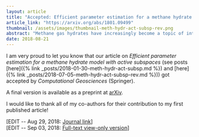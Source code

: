 ```yaml
---
layout: article
title: "Accepted: Efficient parameter estimation for a methane hydrate model with active subspaces"
article_link: "https://arxiv.org/abs/1801.09499"
thumbnail: /assets/images/thumbnail-meth-hydr-act-subsp-rev.png
abstract: "Methane gas hydrates have increasingly become a topic of interest because of their potential as a future energy resource. There are significant economical and environmental risks associated with extraction from hydrate reservoirs, so a variety of multiphysics models have been developed to analyze prospective risks and benefits. These models generally have a large number of empirical parameters which are not known a priori. Traditional optimization-based parameter estimation frameworks may be ill-posed or computationally prohibitive. Bayesian inference methods have increasingly been found effective for estimating parameters in complex geophysical systems. These methods often are not viable in cases of computationally expensive models and high-dimensional parameter spaces. Recently, methods have been developed to effectively reduce the dimension of Bayesian inverse problems by identifying low-dimensional structures that are most informed by data. Active subspaces is one of the most generally applicable methods of performing this dimension reduction. In this paper, Bayesian inference of the parameters of a state-of-the-art mathematical model for methane hydrates based on experimental data from a triaxial compression test with gas hydrate-bearing sand is performed in an efficient way by utilizing active subspaces. Active subspaces are used to identify low-dimensional structure in the parameter space which is exploited by generating a cheap regression-based surrogate model and implementing a modified Markov chain Monte Carlo algorithm. Posterior densities having means that match the experimental data are approximated in a computationally efficient way."
date: 2018-08-21
---
```


I am very proud to let you know that our article on _Efficient parameter estimation for a methane hydrate model with active subspaces_ (see posts [here]({% link _posts/2018-01-30-meth-hydr-act-subsp.md %}) and [here]({% link _posts/2018-07-05-meth-hydr-act-subsp-rev.md %})) got accepted by _Computational Geosciences_ (Springer).

A final version is available as a preprint at [arXiv](https://arxiv.org/abs/1801.09499).

I would like to thank all of my co-authors for their contribution to my first published article!

[EDIT -- Aug 29, 2018: [Journal link](https://link.springer.com/article/10.1007%2Fs10596-018-9769-x)]  
[EDIT -- Sep 03, 2018: [Full-text view-only version](https://rdcu.be/5oQt)]

